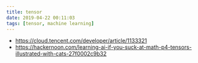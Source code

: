 ```yaml
---
title: tensor
date: 2019-04-22 00:11:03
tags: [tensor, machine learning]
---
```


* <https://cloud.tencent.com/developer/article/1133321>
* <https://hackernoon.com/learning-ai-if-you-suck-at-math-p4-tensors-illustrated-with-cats-27f0002c9b32>
